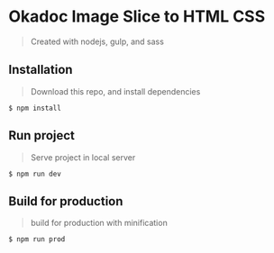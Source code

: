 # Okadoc Image Slice to HTML CSS
> Created with nodejs, gulp, and sass

## Installation
> Download this repo, and install dependencies
```shell
$ npm install
```

## Run project
> Serve project in local server
```shell
$ npm run dev
```

## Build for production
> build for production with minification
```shell
$ npm run prod
```
